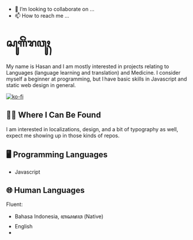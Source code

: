 - 💞️ I’m looking to collaborate on ...
- 📫 How to reach me ...

# ꦱꦸꦒꦼꦁꦫꦮꦸꦃ
My name is Hasan and I am mostly interested in projects relating to Languages (language learning and translation) and Medicine. I consider myself a beginner at programming, but I have basic skills in Javascript and static web design in general.

[![ko-fi](https://ko-fi.com/img/githubbutton_sm.svg)](https://ko-fi.com/I2I0O22C5)

## 🙋‍♂️ Where I Can Be Found
I am interested in localizations, design, and a bit of typography as well, expect me showing up in those kinds of repos.

## 🖥 Programming Languages
- Javascript

## 🌐 Human Languages
Fluent:
- Bahasa Indonesia, ꦧꦱꦗꦮ (Native)
- English
- 
